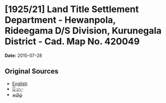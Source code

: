 # [1925/21] Land Title Settlement Department - Hewanpola, Rideegama D/S Division, Kurunegala District - Cad. Map No. 420049

**Date:** 2015-07-28

## Original Sources

- [English](https://documents.gov.lk/view/extra-gazettes/2015/7/1925-21_E.pdf)
- [සිංහල](https://documents.gov.lk/view/extra-gazettes/2015/7/1925-21_S.pdf)
- [தமிழ்](https://documents.gov.lk/view/extra-gazettes/2015/7/1925-21_T.pdf)
